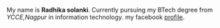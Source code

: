 My name is **Radhika solanki**.
Currently pursuing my BTech degree from *YCCE,Nagpur* in information technology.
my facebook [profile](https://www.facebook.com/radhika.solanki.313924/).